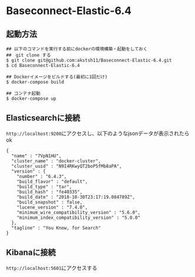 # Baseconnect-Elastic-6.4

## 起動方法
```
## 以下のコマンドを実行する前にdockerの環境構築・起動をしておく
##　git clone する
$ git clone git@github.com:akstsh11/Baseconnect-Elastic-6.4.git
$ cd Baseconnect-Elastic-6.4

## Dockerイメージをビルドする(最初に1回だけ)
$ docker-compose build

## コンテナ起動
$ docker-compose up
```

## Elasticsearchに接続
``` http://localhost:9200 ```にアクセスし、以下のようなjsonデータが表示されたらok

```
{
  "name" : "7VpN1HU",
  "cluster_name" : "docker-cluster",
  "cluster_uuid" : "N9I4RKwyQT2boP5fMb8aPA",
  "version" : {
    "number" : "6.4.3",
    "build_flavor" : "default",
    "build_type" : "tar",
    "build_hash" : "fe40335",
    "build_date" : "2018-10-30T23:17:19.084789Z",
    "build_snapshot" : false,
    "lucene_version" : "7.4.0",
    "minimum_wire_compatibility_version" : "5.6.0",
    "minimum_index_compatibility_version" : "5.0.0"
  },
  "tagline" : "You Know, for Search"
}
```

## Kibanaに接続
``` http://localhost:5601 ```にアクセスする
